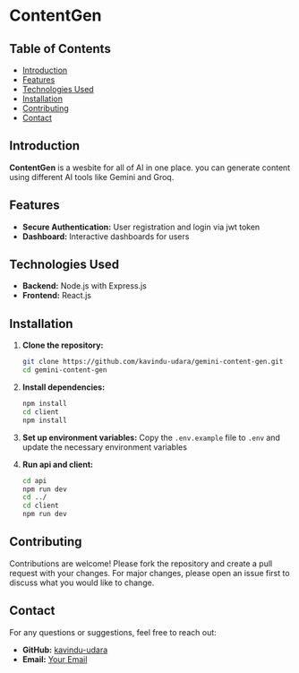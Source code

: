 # ContentGen

## Table of Contents
- [Introduction](#introduction)
- [Features](#features)
- [Technologies Used](#technologies-used)
- [Installation](#installation)
- [Contributing](#contributing)
- [Contact](#contact)

## Introduction
**ContentGen** is a wesbite for all of AI in one place. you can generate content using different AI tools like Gemini and Groq.

## Features
- **Secure Authentication:** User registration and login via jwt  token
- **Dashboard:** Interactive dashboards for users

## Technologies Used
- **Backend:** Node.js with Express.js
- **Frontend:** React.js

## Installation
1. **Clone the repository:**
   ```sh
   git clone https://github.com/kavindu-udara/gemini-content-gen.git
   cd gemini-content-gen
   ```

2. **Install dependencies:**
   ```sh
   npm install
   cd client
   npm install
   ```

3. **Set up environment variables:**
   Copy the `.env.example` file to `.env` and update the necessary environment variables

4. **Run api and client:**
   ```sh
   cd api
   npm run dev
   cd ../
   cd client
   npm run dev
   ```
   
## Contributing
Contributions are welcome! Please fork the repository and create a pull request with your changes. For major changes, please open an issue first to discuss what you would like to change.

## Contact
For any questions or suggestions, feel free to reach out:
- **GitHub:** [kavindu-udara](https://github.com/kavindu-udara)
- **Email:** [Your Email](mailto:udarakavindu99@gmail.com)
